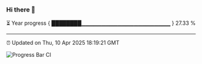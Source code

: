 ### Hi there 👋

⏳ Year progress { ████████▁▁▁▁▁▁▁▁▁▁▁▁▁▁▁▁▁▁▁▁▁▁ } 27.33 %

---

⏰ Updated on Thu, 10 Apr 2025 18:19:21 GMT

![Progress Bar CI](https://github.com/liununu/liununu/workflows/Progress%20Bar%20CI/badge.svg)
